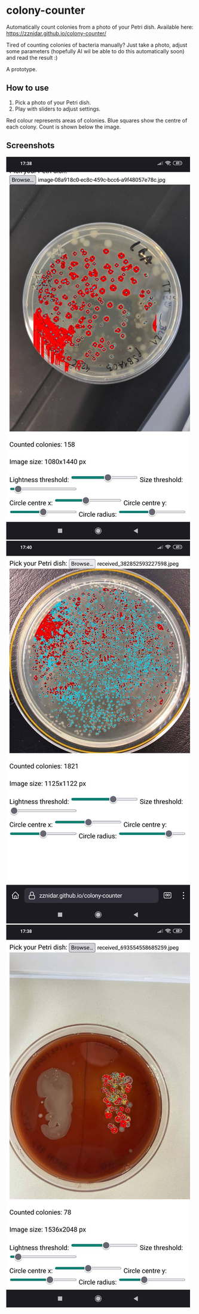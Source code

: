 # colony-counter
Automatically count colonies from a photo of your Petri dish. Available here: https://zznidar.github.io/colony-counter/  

Tired of counting colonies of bacteria manually? Just take a photo, adjust some parameters (hopefully AI wil be able to do this automatically soon) and read the result :)  

A prototype.

## How to use
1. Pick a photo of your Petri dish.
2. Play with sliders to adjust settings.  

Red colour represents areas of colonies. Blue squares show the centre of each colony. Count is shown below the image. 

## Screenshots
![Demo 1](/screenshots/1.jpeg) ![Demo 2](/screenshots/2.jpeg) ![Demo 3](/screenshots/3.jpeg) 